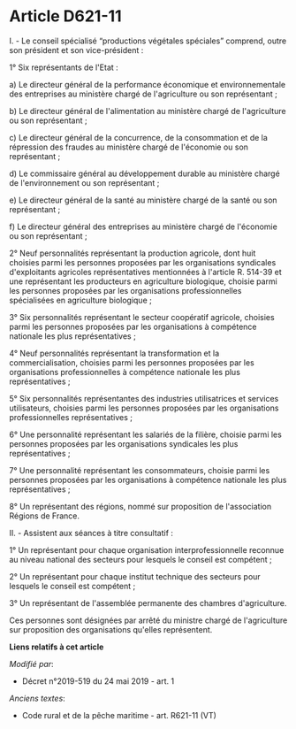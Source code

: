 # Article D621-11

I. - Le conseil spécialisé “productions végétales spéciales” comprend, outre son président et son vice-président :

1° Six représentants de l'Etat :

a) Le directeur général de la performance économique et environnementale des entreprises au ministère chargé de l'agriculture
ou son représentant ;

b) Le directeur général de l'alimentation au ministère chargé de l'agriculture ou son représentant ;

c) Le directeur général de la concurrence, de la consommation et de la répression des fraudes au ministère chargé de
l'économie ou son représentant ;

d) Le commissaire général au développement durable au ministère chargé de l'environnement ou son représentant ;

e) Le directeur général de la santé au ministère chargé de la santé ou son représentant ;

f) Le directeur général des entreprises au ministère chargé de l'économie ou son représentant ;

2° Neuf personnalités représentant la production agricole, dont huit choisies parmi les personnes proposées par les
organisations syndicales d'exploitants agricoles représentatives mentionnées à l'article R. 514-39 et une représentant les
producteurs en agriculture biologique, choisie parmi les personnes proposées par les organisations professionnelles
spécialisées en agriculture biologique ;

3° Six personnalités représentant le secteur coopératif agricole, choisies parmi les personnes proposées par les
organisations à compétence nationale les plus représentatives ;

4° Neuf personnalités représentant la transformation et la commercialisation, choisies parmi les personnes proposées par les
organisations professionnelles à compétence nationale les plus représentatives ;

5° Six personnalités représentantes des industries utilisatrices et services utilisateurs, choisies parmi les personnes
proposées par les organisations professionnelles représentatives ;

6° Une personnalité représentant les salariés de la filière, choisie parmi les personnes proposées par les organisations
syndicales les plus représentatives ;

7° Une personnalité représentant les consommateurs, choisie parmi les personnes proposées par les organisations à compétence
nationale les plus représentatives ;

8° Un représentant des régions, nommé sur proposition de l'association Régions de France.

II. - Assistent aux séances à titre consultatif :

1° Un représentant pour chaque organisation interprofessionnelle reconnue au niveau national des secteurs pour lesquels le
conseil est compétent ;

2° Un représentant pour chaque institut technique des secteurs pour lesquels le conseil est compétent ;

3° Un représentant de l'assemblée permanente des chambres d'agriculture.

Ces personnes sont désignées par arrêté du ministre chargé de l'agriculture sur proposition des organisations qu'elles
représentent.

**Liens relatifs à cet article**

_Modifié par_:

  - Décret n°2019-519 du 24 mai 2019 - art. 1

_Anciens textes_:

  - Code rural et de la pêche maritime - art. R621-11 (VT)
